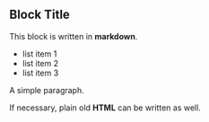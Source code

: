 ## Block Title

This block is written in **markdown**.

- list item 1
- list item 2
- list item 3

A simple paragraph.

<p class="text-gray">
    If necessary, plain old <strong>HTML</strong> can be written as well.
</p>

